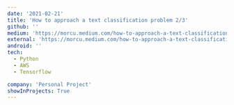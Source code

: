 ```yaml
---
date: '2021-02-21'
title: 'How to approach a text classification problem 2/3'
github: ''
medium: 'https://morcu.medium.com/how-to-approach-a-text-classification-problem-part-2-3-c840fb025b52'
external: 'https://morcu.medium.com/how-to-approach-a-text-classification-problem-part-2-3-c840fb025b52'
android: ''
tech:
  - Python
  - AWS
  - Tensorflow

company: 'Personal Project'
showInProjects: True
---
```

